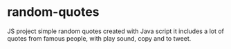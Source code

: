 # random-quotes
JS project
simple random quotes created with Java script
it includes a lot of quotes from famous people, with play sound, copy and to tweet.

